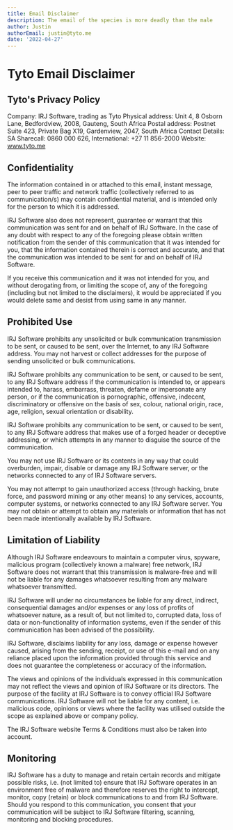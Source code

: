 ```yaml
---
title: Email Disclaimer
description: The email of the species is more deadly than the male
author: Justin
authorEmail: justin@tyto.me
date: '2022-04-27'
---
```


# Tyto Email Disclaimer

## Tyto's Privacy Policy

Company: IRJ Software, trading as Tyto
Physical address: Unit 4, 8 Osborn Lane, Bedfordview, 2008, Gauteng, South Africa
Postal address: Postnet Suite 423, Private Bag X19, Gardenview, 2047, South Africa
Contact Details: SA Sharecall: 0860 000 626, International: +27 11 856-2000
Website: www.tyto.me

## Confidentiality

The information contained in or attached to this email, instant message, peer to peer traffic and network traffic (collectively referred to as communication/s) may contain confidential material, and is intended only for the person to which it is addressed.

IRJ Software also does not represent, guarantee or warrant that this communication was sent for and on behalf of IRJ Software. In the case of any doubt with respect to any of the foregoing please obtain written notification from the sender of this communication that it was intended for you, that the information contained therein is correct and accurate, and that the communication was intended to be sent for and on behalf of IRJ Software.

If you receive this communication and it was not intended for you, and without derogating from, or limiting the scope of, any of the foregoing (including but not limited to the disclaimers), it would be appreciated if you would delete same and desist from using same in any manner.

## Prohibited Use

IRJ Software prohibits any unsolicited or bulk communication transmission to be sent, or caused to be sent, over the Internet, to any IRJ Software address. You may not harvest or collect addresses for the purpose of sending unsolicited or bulk communications.

IRJ Software prohibits any communication to be sent, or caused to be sent, to any IRJ Software address if the communication is intended to, or appears intended to, harass, embarrass, threaten, defame or impersonate any person, or if the communication is pornographic, offensive, indecent, discriminatory or offensive on the basis of sex, colour, national origin, race, age, religion, sexual orientation or disability.

IRJ Software prohibits any communication to be sent, or caused to be sent, to any IRJ Software address that makes use of a forged header or deceptive addressing, or which attempts in any manner to disguise the source of the communication.

You may not use IRJ Software or its contents in any way that could overburden, impair, disable or damage any IRJ Software server, or the networks connected to any of IRJ Software servers.

You may not attempt to gain unauthorized access (through hacking, brute force, and password mining or any other means) to any services, accounts, computer systems, or networks connected to any IRJ Software server. You may not obtain or attempt to obtain any materials or information that has not been made intentionally available by IRJ Software.

## Limitation of Liability

Although IRJ Software endeavours to maintain a computer virus, spyware, malicious program (collectively known a malware) free network, IRJ Software does not warrant that this transmission is malware-free and will not be liable for any damages whatsoever resulting from any malware whatsoever transmitted.

IRJ Software will under no circumstances be liable for any direct, indirect, consequential damages and/or expenses or any loss of profits of whatsoever nature, as a result of, but not limited to, corrupted data, loss of data or non-functionality of information systems, even if the sender of this communication has been advised of the possibility.

IRJ Software, disclaims liability for any loss, damage or expense however caused, arising from the sending, receipt, or use of this e-mail and on any reliance placed upon the information provided through this service and does not guarantee the completeness or accuracy of the information.

The views and opinions of the individuals expressed in this communication may not reflect the views and opinion of IRJ Software or its directors. The purpose of the facility at IRJ Software is to convey official IRJ Software communications. IRJ Software will not be liable for any content, i.e. malicious code, opinions or views where the facility was utilised outside the scope as explained above or company policy.

The IRJ Software website Terms & Conditions must also be taken into account.

## Monitoring

IRJ Software has a duty to manage and retain certain records and mitigate possible risks, i.e. (not limited to) ensure that IRJ Software operates in an environment free of malware and therefore reserves the right to intercept, monitor, copy (retain) or block communications to and from IRJ Software. Should you respond to this communication, you consent that your communication will be subject to IRJ Software filtering, scanning, monitoring and blocking procedures.
